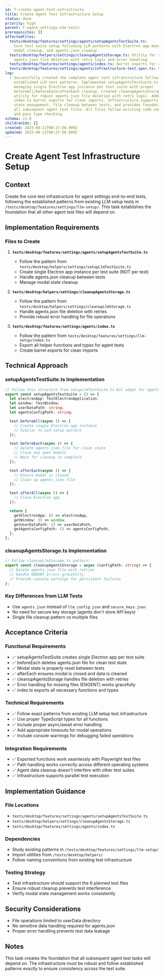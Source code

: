 ```yaml
---
id: T-create-agent-test-infrastructu
title: Create Agent Test Infrastructure Setup
status: done
priority: high
parent: F-agent-settings-e2e-tests
prerequisites: []
affectedFiles:
  tests/desktop/features/settings/agents/setupAgentsTestSuite.ts:
    Core test suite setup following LLM patterns with Electron app management,
    modal cleanup, and agents.json cleanup
  tests/desktop/helpers/settings/cleanupAgentsStorage.ts: Utility for robust
    agents.json file deletion with retry logic and error handling
  tests/desktop/features/settings/agents/index.ts: Barrel exports for agent test helper functions and infrastructure
  tests/desktop/features/settings/agents/infrastructure-test.spec.ts: Verification test to ensure infrastructure works correctly
log:
  - Successfully created the complete agent test infrastructure following
    established LLM test patterns. Implemented setupAgentsTestSuite.ts for
    managing single Electron app instance per test suite with proper
    beforeAll/beforeEach/afterEach cleanup. Created cleanupAgentsStorage.ts
    utility for robust agents.json file deletion with retry logic. Added
    index.ts barrel exports for clean imports. Infrastructure supports modal
    state management, file cleanup between tests, and provides foundation for
    all subsequent agent test files. All files follow existing code conventions
    and pass type checking.
schema: v1.0
childrenIds: []
created: 2025-08-21T00:27:50.999Z
updated: 2025-08-21T00:27:50.999Z
---
```


# Create Agent Test Infrastructure Setup

## Context

Create the core test infrastructure for agent settings end-to-end tests, following the established patterns from existing LLM setup tests in `/tests/desktop/features/settings/llm-setup/`. This task establishes the foundation that all other agent test files will depend on.

## Implementation Requirements

### Files to Create

1. **`tests/desktop/features/settings/agents/setupAgentsTestSuite.ts`**
   - Follow the pattern from `tests/desktop/helpers/settings/setupLlmTestSuite.ts`
   - Create single Electron app instance per test suite (NOT per test)
   - Handle agents.json cleanup between tests
   - Manage modal state cleanup

2. **`tests/desktop/helpers/settings/cleanupAgentsStorage.ts`**
   - Follow the pattern from `tests/desktop/helpers/settings/cleanupLlmStorage.ts`
   - Handle agents.json file deletion with retries
   - Provide robust error handling for file operations

3. **`tests/desktop/features/settings/agents/index.ts`**
   - Follow the pattern from `tests/desktop/features/settings/llm-setup/index.ts`
   - Export all helper functions and types for agent tests
   - Create barrel exports for clean imports

## Technical Approach

### setupAgentsTestSuite.ts Implementation

```typescript
// Follow this structure from setupLlmTestSuite.ts but adapt for agents:
export const setupAgentsTestSuite = () => {
  let electronApp: TestElectronApplication;
  let window: TestWindow;
  let userDataPath: string;
  let agentsConfigPath: string;

  test.beforeAll(async () => {
    // Create single Electron app instance
    // Similar to LLM setup pattern
  });

  test.beforeEach(async () => {
    // Delete agents.json file for clean state
    // Close any open modals
    // Wait for cleanup to complete
  });

  test.afterEach(async () => {
    // Ensure modal is closed
    // Clean up agents.json file
  });

  test.afterAll(async () => {
    // Close Electron app
  });

  return {
    getElectronApp: () => electronApp,
    getWindow: () => window,
    getUserDataPath: () => userDataPath,
    getAgentsConfigPath: () => agentsConfigPath,
  };
};
```

### cleanupAgentsStorage.ts Implementation

```typescript
// Follow cleanupLlmStorage.ts pattern:
export const cleanupAgentsStorage = async (configPath: string) => {
  // Delete agents.json file with retries
  // Handle ENOENT errors gracefully
  // Provide console warnings for persistent failures
};
```

### Key Differences from LLM Tests

- Use `agents.json` instead of `llm_config.json` and `secure_keys.json`
- No need for secure key storage (agents don't store API keys)
- Single file cleanup pattern vs multiple files

## Acceptance Criteria

### Functional Requirements

- ✅ setupAgentsTestSuite creates single Electron app per test suite
- ✅ beforeEach deletes agents.json file for clean test state
- ✅ Modal state is properly reset between tests
- ✅ afterEach ensures modal is closed and data is cleaned
- ✅ cleanupAgentsStorage handles file deletion with retries
- ✅ Error handling for missing files (ENOENT) works gracefully
- ✅ index.ts exports all necessary functions and types

### Technical Requirements

- ✅ Follow exact patterns from existing LLM setup test infrastructure
- ✅ Use proper TypeScript types for all functions
- ✅ Include proper async/await error handling
- ✅ Add appropriate timeouts for modal operations
- ✅ Include console warnings for debugging failed operations

### Integration Requirements

- ✅ Exported functions work seamlessly with Playwright test files
- ✅ Path handling works correctly across different operating systems
- ✅ Agent data cleanup doesn't interfere with other test suites
- ✅ Infrastructure supports parallel test execution

## Implementation Guidance

### File Locations

- `tests/desktop/features/settings/agents/setupAgentsTestSuite.ts`
- `tests/desktop/helpers/settings/cleanupAgentsStorage.ts`
- `tests/desktop/features/settings/agents/index.ts`

### Dependencies

- Study existing patterns in `/tests/desktop/features/settings/llm-setup/`
- Import utilities from `/tests/desktop/helpers/`
- Follow naming conventions from existing test infrastructure

### Testing Strategy

- Test infrastructure should support the 6 planned test files
- Ensure robust cleanup prevents test interference
- Verify modal state management works consistently

## Security Considerations

- File operations limited to userData directory
- No sensitive data handling required for agents.json
- Proper error handling prevents test data leakage

## Notes

This task creates the foundation that all subsequent agent test tasks will depend on. The infrastructure must be robust and follow established patterns exactly to ensure consistency across the test suite.
